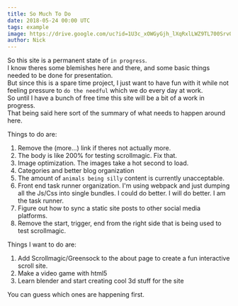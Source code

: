 ```yaml
---
title: So Much To Do
date: 2018-05-24 00:00 UTC
tags: example
image: https://drive.google.com/uc?id=1U3c_xOWGyGjh_lXqRxlLWZ9TL700SrvQ
author: Nick
---
```


So this site is a permanent state of `in progress`.   
I know theres some blemishes here and there, and some basic things needed to be done for presentation.  
But since this is a spare time project, I just want to have fun with it while not feeling pressure to `do the needful` which we do every day at work.   
 So until I have a bunch of free time this site will be a bit of a work in progress.  
 That being said here sort of the summary of what needs to happen around here.    

Things to do are:  
1. Remove the (more...) link if theres not actually more.  
2. The body is like 200% for testing scrollmagic.  Fix that.   
3. Image optimization. The images take a hot second to load.  
4. Categories and better blog organization  
5. The amount of `animals being silly` content is currently unacceptable.  
6. Front end task runner organization. I'm using webpack and just dumping all the Js/Css into single bundles.  I could do better. I will do better. I am the task runner.  
7. Figure out how to sync a static site posts to other social media platforms.  
8. Remove the start, trigger, end from the right side that is being used to test scrollmagic.  

Things I want to do are:  
1. Add Scrollmagic/Greensock to the about page to create a fun interactive scroll site.  
2. Make a video game with html5  
3. Learn blender and start creating cool 3d stuff for the site  


You can guess which ones are happening first.
